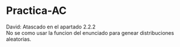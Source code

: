 # Practica-AC

David: Atascado en el apartado 2.2.2<br/>
No se como usar la funcion del enunciado para genear distribuciones aleatorias.
